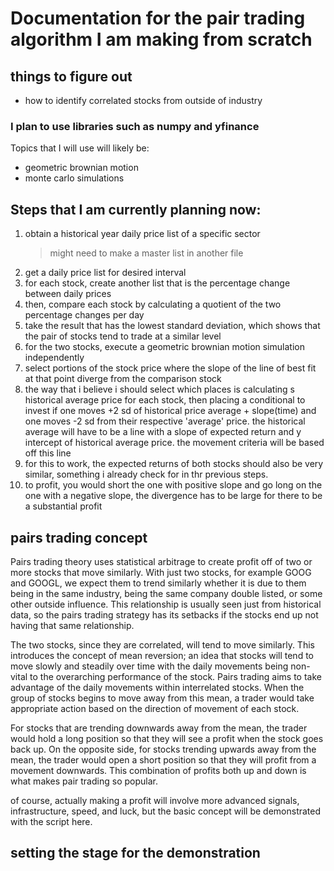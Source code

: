 # Documentation for the pair trading algorithm I am making from scratch

## things to figure out 
- how to identify correlated stocks from outside of industry 

### I plan to use libraries such as numpy and yfinance
Topics that I will use will likely be: 
- geometric brownian motion
- monte carlo simulations

## Steps that I am currently planning now:
1. obtain a historical year daily price list of a specific sector
   > might need to make a master list in another file
2. get a daily price list for desired interval
3. for each stock, create another list that is the percentage change between daily prices
5. then, compare each stock by calculating a quotient of the two percentage changes per day
6. take the result that has the lowest standard deviation, which shows that the pair of stocks tend to trade at a similar level
7. for the two stocks, execute a geometric brownian motion simulation independently
8. select portions of the stock price where the slope of the line of best fit at that point diverge from the comparison stock
9. the way that i believe i should select which places is calculating s historical average price for each stock, then placing a conditional to invest if one moves +2 sd of historical price average + slope(time) and one moves -2 sd from their respective 'average' price. the historical average will have to be a line with a slope of expected return and y intercept of historical average price. the movement criteria will be based off this line
10. for this to work, the expected returns of both stocks should also be very similar, something i already check for in thr previous steps. 
11. to profit, you would short the one with positive slope and go long on the one with a negative slope, the divergence has to be large for there to be a substantial profit


## pairs trading concept
Pairs trading theory uses statistical arbitrage to create profit off of two or more stocks that move similarly. With just two stocks, for example GOOG and GOOGL, we expect them to trend similarly whether it is due to them being in the same industry, being the same company double listed, or some other outside influence. This relationship is usually seen just from historical data, so the pairs trading strategy has its setbacks if the stocks end up not having that same relationship. 

The two stocks, since they are correlated, will tend to move similarly. This introduces the concept of mean reversion; an idea that stocks will tend to move slowly and steadily over time with the daily movements being non-vital to the overarching performance of the stock. Pairs trading aims to take advantage of the daily movements within interrelated stocks. When the group of stocks begins to move away from this mean, a trader would take appropriate action based on the direction of movement of each stock. 

For stocks that are trending downwards away from the mean, the trader would hold a long position so that they will see a profit when the stock goes back up. On the opposite side, for stocks trending upwards away from the mean, the trader would open a short position so that they will profit from a movement downwards. This combination of profits both up and down is what makes pair trading so popular. 

of course, actually making a profit will involve more advanced signals, infrastructure, speed, and luck, but the basic concept will be demonstrated with the script here. 


## setting the stage for the demonstration 

 
   
